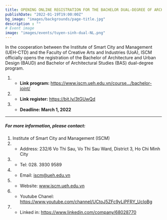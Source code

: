 ```yaml
---
title: OPENING ONLINE REGISTRATION FOR THE BACHELOR DUAL-DEGREE OF ARCHITECTURE AND SMART URBAN DESIGN (UEH) AND BACHELOR OF ARCHITECTURE (UNIVERSITY OF AUCKLAND, NEW ZEALAND)
publishDate: "2022-01-19T19:00:00Z"
bg_image: "images/backgrounds/page-title.jpg"
description : ""
# Event image
image: "images/events/tuyen-sinh-dual-NL.png"
---
```


<!--StartFragment-->


In the cooperation between the Institute of Smart City and Management (UEH-CTD) and the Faculty of Creative Arts and Industries (UoA), ISCM officially opens the registration of the Bachelor of Architecture and Urban Design (BAUD) and Bachelor of Architectural Studies (BAS) dual-degree program.
1. - **Link program:** https://www.iscm.ueh.edu.vn/course.../bachelor-joint/
2. - **Link register:** https://bit.ly/3tGUwQd
3. - **Deadline: March 1, 2022**

***
##### For more information, please contact:
1. Institute of Smart City and Management (ISCM)
2. * Address: 232/6 Vo Thi Sau, Vo Thi Sau Ward, District 3, Ho Chi Minh City
3. * Tel: 028. 3930 9589
3. * Email: iscm@ueh.edu.vn 
3. * Website: www.iscm.ueh.edu.vn
4. * Youtube Chanel: https://www.youtube.com/channel/UCtoJ5ZFc9yLiPFRY_UcIoBg
5. * Linked in: https://www.linkedin.com/company/68028770